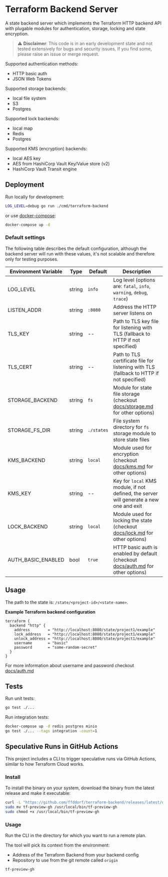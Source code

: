 # Terraform Backend Server

A state backend server which implements the Terraform HTTP backend API with plugable modules for authentication, storage, locking and state encryption.

> :warning: **Disclaimer**: This code is in an early development state and not tested extensively for bugs and security issues. If you find some, please raise an issue or merge request.

Supported authentication methods:

- HTTP basic auth
- JSON Web Tokens

Supported storage backends:

- local file system
- S3
- Postgres

Supported lock backends:

- local map
- Redis
- Postgres

Supported KMS (encryption) backends:

- local AES key
- AES from HashiCorp Vault Key/Value store (v2)
- HashiCorp Vault Transit engine

## Deployment

Run locally for development:

```sh
LOG_LEVEL=debug go run ./cmd/terraform-backend
```

or use [docker-compose](./docker-compose.yml):

```sh
docker-compose up -d
```

### Default settings

The following table describes the default configuration, although the backend server will run with these values, it's not scalable and therefore only for testing purposes.

| Environment Variable | Type   | Default    | Description                                                                                       |
| -------------------- | ------ | ---------- | ------------------------------------------------------------------------------------------------- |
| LOG_LEVEL            | string | `info`     | Log level (options are: `fatal`, `info`, `warning`, `debug`, `trace`)                             |
| LISTEN_ADDR          | string | `:8080`    | Address the HTTP server listens on                                                                |
| TLS_KEY              | string | --         | Path to TLS key file for listening with TLS (fallback to HTTP if not specified)                   |
| TLS_CERT             | string | --         | Path to TLS certificate file for listening with TLS (fallback to HTTP if not specified)           |
| STORAGE_BACKEND      | string | `fs`       | Module for state file storage (checkout [docs/storage.md](./docs/storage.md) for other options)   |
| STORAGE_FS_DIR       | string | `./states` | File system directory for `fs` storage module to store state files                                |
| KMS_BACKEND          | string | `local`    | Module used for encryption (checkout [docs/kms.md](./docs/kms.md) for other options)              |
| KMS_KEY              | string | --         | Key for `local` KMS module, if not defined, the server will generate a new one and exit           |
| LOCK_BACKEND         | string | `local`    | Module used for locking the state (checkout [docs/lock.md](./docs/lock.md) for other options)     |
| AUTH_BASIC_ENABLED   | bool   | `true`     | HTTP basic auth is enabled by default (checkout [docs/auth.md](./docs/auth.md) for other options) |

## Usage

The path to the state is: `/state/<project-id>/<state-name>`.

**Example Terraform backend configuration**

```hcl
terraform {
  backend "http" {
    address        = "http://localhost:8080/state/project1/example"
    lock_address   = "http://localhost:8080/state/project1/example"
    unlock_address = "http://localhost:8080/state/project1/example"
    username       = "basic"
    password       = "some-random-secret"
  }
}
```

For more information about username and password checkout [docs/auth.md](./docs/auth.md)

## Tests

Run unit tests:

```sh
go test ./...
```

Run integration tests:

```sh
docker-compose up -d redis postgres minio
go test ./... --tags integration -count=1
```

## Speculative Runs in GitHub Actions

This project includes a CLI to trigger speculative runs via GitHub Actions, similar to how Terraform Cloud works.

### Install

To install the binary on your system, download the binary from the latest release and make it executable:

```sh
curl -L "https://github.com/ffddorf/terraform-backend/releases/latest/download/tf-preview-gh_$(uname -s | tr '[:upper:]' '[:lower:]')-$(uname -m)" > tf-preview-gh
sudo mv tf-preview-gh /usr/local/bin/tf-preview-gh
sudo chmod +x /usr/local/bin/tf-preview-gh
```

### Usage

Run the CLI in the directory for which you want to run a remote plan.

The tool will pick its context from the environment:

- Address of the Terraform Backend from your backend config
- Repository to use from the git remote called `origin`

```
tf-preview-gh
```

